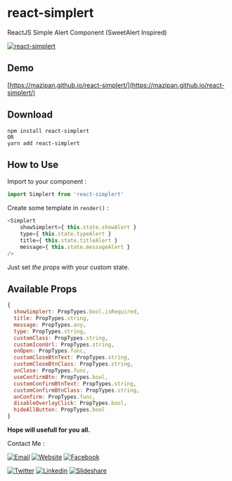 # react-simplert
ReactJS Simple Alert Component (SweetAlert Inspired)

[![react-simplert](https://mazipan.github.io/react-simplert/images/react-simplert.png)](https://mazipan.github.io/react-simplert/)

## Demo
[https://mazipan.github.io/react-simplert/](https://mazipan.github.io/react-simplert/)

## Download
```
npm install react-simplert
OR
yarn add react-simplert
```

## How to Use

Import to your component : 
```javascript
import Simplert from 'react-simplert'
```

Create some template in `render()` :
```javascript
<Simplert 
    showSimplert={ this.state.showAlert }
    type={ this.state.typeAlert }
    title={ this.state.titleAlert }
    message={ this.state.messageAlert }
/>
```
Just set _the props_ with your custom state.

## Available Props

```javascript
{
  showSimplert: PropTypes.bool.isRequired,
  title: PropTypes.string,
  message: PropTypes.any,        
  type: PropTypes.string,
  customClass: PropTypes.string,
  customIconUrl: PropTypes.string,
  onOpen: PropTypes.func,
  customCloseBtnText: PropTypes.string,
  customCloseBtnClass: PropTypes.string,
  onClose: PropTypes.func,
  useConfirmBtn: PropTypes.bool,
  customConfirmBtnText: PropTypes.string,
  customConfirmBtnClass: PropTypes.string,
  onConfirm: PropTypes.func,
  disableOverlayClick: PropTypes.bool,
  hideAllButton: PropTypes.bool
}
```



**Hope will usefull for you all.**

Contact Me :

[![Email](https://img.shields.io/badge/mazipanneh-Email-yellow.svg?maxAge=3600)](mailto:mazipanneh@gmail.com) 
[![Website](https://img.shields.io/badge/mazipanneh-Blog-brightgreen.svg?maxAge=3600)](https://mazipanneh.com/blog/)
[![Facebook](https://img.shields.io/badge/mazipanneh-Facebook-blue.svg?maxAge=3600)](https://facebook.com/mazipanneh) 

[![Twitter](https://img.shields.io/badge/Maz_Ipan-Twitter-55acee.svg?maxAge=3600)](https://twitter.com/Maz_Ipan) 
[![Linkedin](https://img.shields.io/badge/irfanmaulanamazipan-Linkedin-0077b5.svg?maxAge=3600)](https://id.linkedin.com/in/irfanmaulanamazipan) 
[![Slideshare](https://img.shields.io/badge/IrfanMaulana21-Slideshare-0077b5.svg?maxAge=3600)](https://www.slideshare.net/IrfanMaulana21) 
